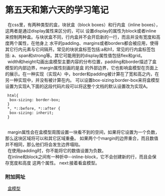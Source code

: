# 第五天和第六天的学习笔记
  &nbsp;&nbsp;在css里，有两种类型的盒，块状盒（block boxes）和行内盒（inline boxes），这两者是通过display属性来区分的，可以
  设置display的属性为block或者inline来控制两种盒。与块状盒不同，行内盒并不会开启新的一行，而且并没有宽度和高度两个属性，在他身上
  水平的padding、margins或者borders都会被应用，使得其它行内元素与它间隔开。常见的块状盒标签包括:a和h1，常见的行内盒标签包括:
  a、span和strong等。其它可能用到的display属性值包括flex和grid。
  <br>&nbsp;&nbsp;width和height勾画出盒模型主要内容的分布位置，padding和border描述了盒模型的内部边界，margin属性刻画的是盒
  的外部边界，它也影响盒模型在页面上的展示。在一种实现（实现A）中，border和padding被计算在了宽和高之内，在另一种实现中，并没有被计算在内。
  可以设置box-sizing:border-box来将盒模型设置为实现A,下面的这段代码片段可以将这整个文档的默认设置改为实现A。  
  ```
   html{
    box-sizing: border-box;
   }
   *, *::before, *::after {
    box-sizing: inherit;
   }
  ```
  <br>&nbsp;&nbsp;margin属性会在盒模型周围设置一块看不到的空间，如果将它设置为一个负数，那么这块区域将可以和其它区域重叠。
  如果两个个margin的边界重合，而且数值并不相同，那么他们将会发生边界塌陷。
  <br>&nbsp;&nbsp;在使用padding时，你不能将它的数值设置为负数。
  <br>&nbsp;&nbsp;在inline和block之间有一种折中--inline-block，它不会创建新的行，而且会保存宽度和高度
  这两个属性。
  next:接着看盒模型。
  
### 附加网址
&nbsp;&nbsp;[盒模型](https://developer.mozilla.org/en-US/docs/Learn/CSS/Building_blocks/The_box_model)
<br>

